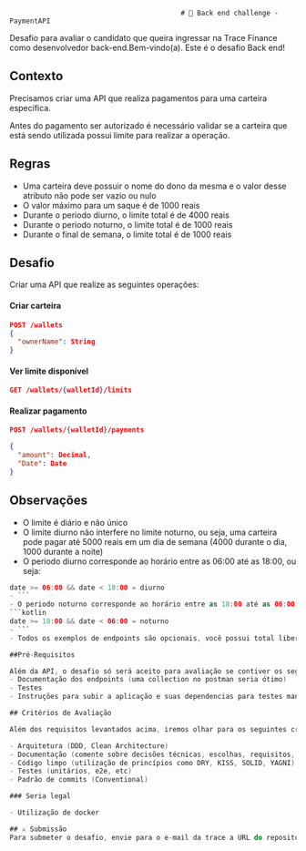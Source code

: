                                               # 🚀 Back end challenge - PaymentAPI

Desafio para avaliar o candidato que queira ingressar na Trace Finance como desenvolvedor back-end.Bem-vindo(a). Este é o desafio Back end!

## Contexto

Precisamos criar uma API que realiza pagamentos para uma carteira especifica.

Antes do pagamento ser autorizado é necessário validar se a carteira que está sendo utilizada possui limite para realizar a operação.

## Regras

- Uma carteira deve possuir o nome do dono da mesma e o valor desse atributo não pode ser vazio ou nulo
- O valor máximo para um saque é de 1000 reais
- Durante o periodo diurno, o limite total é de 4000 reais
- Durante o periodo noturno, o limite total é de 1000 reais
- Durante o final de semana, o limite total é de 1000 reais

## Desafio

Criar uma API que realize as seguintes operações:

#### Criar carteira
```json
POST /wallets
{
  "ownerName": String
}
```

#### Ver limite disponível
```json
GET /wallets/{walletId}/limits
```

#### Realizar pagamento
```json
POST /wallets/{walletId}/payments

{
  "amount": Decimal,
  "Date": Date
}
```

## Observações
- O limite é diário e não único
- O limite diurno não interfere no limite noturno, ou seja, uma carteira pode pagar até 5000 reais em um dia de semana (4000 durante o dia, 1000 durante a noite)
- O periodo diurno corresponde ao horário entre as 06:00 até as 18:00, ou seja:
```kotlin
date >= 06:00 && date < 18:00 = diurno
- ```
- O periodo noturno corresponde ao horário entre as 18:00 até as 06:00, ou seja:
```kotlin
date >= 18:00 && date < 06:00 = noturno
- ```
- Todos os exemplos de endpoints são opcionais, você possui total liberdade para realizar as operações necessárias da forma que quiser, contanto que as regras sejam respeitadas

##Pré-Requisitos

Além da API, o desafio só será aceito para avaliação se contiver os seguintes requisitos:
- Documentação dos endpoints (uma collection no postman seria ótimo)
- Testes
- Instruções para subir a aplicação e suas dependencias para testes manuais

## Critérios de Avaliação

Além dos requisitos levantados acima, iremos olhar para os seguintes critérios durante a correção do desafio:

- Arquitetura (DDD, Clean Architecture)
- Documentação (comente sobre decisões técnicas, escolhas, requisitos, etc)
- Código limpo (utilização de princípios como DRY, KISS, SOLID, YAGNI)
- Testes (unitários, e2e, etc)
- Padrão de commits (Conventional)

### Seria legal

- Utilização de docker

## ⚔️ Submissão
Para submeter o desafio, envie para o e-mail da trace a URL do repositório no github e de permissão de leitura para o usuário @tracefinancedev
